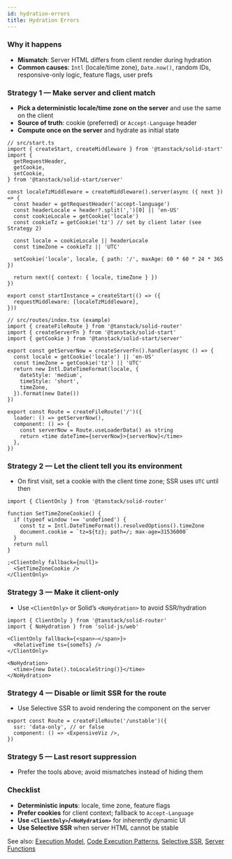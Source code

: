 ```yaml
---
id: hydration-errors
title: Hydration Errors
---
```


### Why it happens

- **Mismatch**: Server HTML differs from client render during hydration
- **Common causes**: `Intl` (locale/time zone), `Date.now()`, random IDs, responsive-only logic, feature flags, user prefs

### Strategy 1 — Make server and client match

- **Pick a deterministic locale/time zone on the server** and use the same on the client
- **Source of truth**: cookie (preferred) or `Accept-Language` header
- **Compute once on the server** and hydrate as initial state

```tsx
// src/start.ts
import { createStart, createMiddleware } from '@tanstack/solid-start'
import {
  getRequestHeader,
  getCookie,
  setCookie,
} from '@tanstack/solid-start/server'

const localeTzMiddleware = createMiddleware().server(async ({ next }) => {
  const header = getRequestHeader('accept-language')
  const headerLocale = header?.split(',')[0] || 'en-US'
  const cookieLocale = getCookie('locale')
  const cookieTz = getCookie('tz') // set by client later (see Strategy 2)

  const locale = cookieLocale || headerLocale
  const timeZone = cookieTz || 'UTC'

  setCookie('locale', locale, { path: '/', maxAge: 60 * 60 * 24 * 365 })

  return next({ context: { locale, timeZone } })
})

export const startInstance = createStart(() => ({
  requestMiddleware: [localeTzMiddleware],
}))
```

```tsx
// src/routes/index.tsx (example)
import { createFileRoute } from '@tanstack/solid-router'
import { createServerFn } from '@tanstack/solid-start'
import { getCookie } from '@tanstack/solid-start/server'

export const getServerNow = createServerFn().handler(async () => {
  const locale = getCookie('locale') || 'en-US'
  const timeZone = getCookie('tz') || 'UTC'
  return new Intl.DateTimeFormat(locale, {
    dateStyle: 'medium',
    timeStyle: 'short',
    timeZone,
  }).format(new Date())
})

export const Route = createFileRoute('/')({
  loader: () => getServerNow(),
  component: () => {
    const serverNow = Route.useLoaderData() as string
    return <time dateTime={serverNow}>{serverNow}</time>
  },
})
```

### Strategy 2 — Let the client tell you its environment

- On first visit, set a cookie with the client time zone; SSR uses `UTC` until then

```tsx
import { ClientOnly } from '@tanstack/solid-router'

function SetTimeZoneCookie() {
  if (typeof window !== 'undefined') {
    const tz = Intl.DateTimeFormat().resolvedOptions().timeZone
    document.cookie = `tz=${tz}; path=/; max-age=31536000`
  }
  return null
}

;<ClientOnly fallback={null}>
  <SetTimeZoneCookie />
</ClientOnly>
```

### Strategy 3 — Make it client-only

- Use `<ClientOnly>` or Solid’s `<NoHydration>` to avoid SSR/hydration

```tsx
import { ClientOnly } from '@tanstack/solid-router'
import { NoHydration } from 'solid-js/web'

<ClientOnly fallback={<span>—</span>}>
  <RelativeTime ts={someTs} />
</ClientOnly>

<NoHydration>
  <time>{new Date().toLocaleString()}</time>
</NoHydration>
```

### Strategy 4 — Disable or limit SSR for the route

- Use Selective SSR to avoid rendering the component on the server

```tsx
export const Route = createFileRoute('/unstable')({
  ssr: 'data-only', // or false
  component: () => <ExpensiveViz />,
})
```

### Strategy 5 — Last resort suppression

- Prefer the tools above; avoid mismatches instead of hiding them

### Checklist

- **Deterministic inputs**: locale, time zone, feature flags
- **Prefer cookies** for client context; fallback to `Accept-Language`
- **Use `<ClientOnly>`/`<NoHydration>`** for inherently dynamic UI
- **Use Selective SSR** when server HTML cannot be stable

See also: [Execution Model](../execution-model.md), [Code Execution Patterns](../code-execution-patterns.md), [Selective SSR](../selective-ssr.md), [Server Functions](../server-functions.md)
